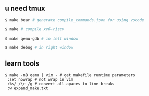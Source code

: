 ## u need tmux

```bash
$ make bear # generate compile_commands.json for using vscode 
```
```bash
$ make # compile xv6-riscv
```
```bash
$ make qemu-gdb # in left window  
```
```bash
$ make debug # in right window
```
## learn tools
```
$ make -nB qemu | vim - # get makefile runtime parameters
 :set nowrap # not wrap in vim 
 :%s/ /\r /g # convert all apaces to line breaks
 :w expand_make.txt
```
